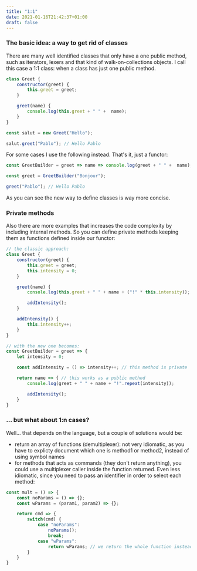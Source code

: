 ```yaml
---
title: "1:1"
date: 2021-01-16T21:42:37+01:00
draft: false
---
```


### The basic idea: a way to get rid of classes

There are many well identified classes that only have a one public method, such as iterators, lexers and that kind of walk-on-collections objects. I call this case a 1:1 class: when a class has just one public method.

```js
class Greet {
    constructor(greet) {
        this.greet = greet;
    }

    greet(name) {
        console.log(this.greet + " " +  name);
    }
}

const salut = new Greet("Hello");

salut.greet("Pablo"); // Hello Pablo
```

For some cases I use the following instead. That's it, just a functor:

```js
const GreetBuilder = greet => name => console.log(greet + " " +  name);

const greet = GreetBuilder("Bonjour");

greet("Pablo"); // Hello Pablo
```

As you can see the new way to define classes is way more concise.

### Private methods

Also there are more examples that increases the code complexity by including internal methods. So you can define private methods keeping them as functions defined inside our functor:

```js
// the classic approach:
class Greet {
    constructor(greet) {
        this.greet = greet;
        this.intensity = 0;
    }

    greet(name) {
        console.log(this.greet + " " + name + ("!" * this.intensity));

        addIntensity();
    }

    addIntensity() {
        this.intensity++;
    }
}

// with the new one becomes:
const GreetBuilder = greet => {
    let intensity = 0;

    const addIntensity = () => intensity++; // this method is private 

    return name => { // this works as a public method
        console.log(greet + " " + name + "!".repeat(intensity));

        addIntensity();
    }
}
```

### ... but what about 1:n cases?

Well... that depends on the language, but a couple of solutions would be:

- return an array of functions (demultiplexer): not very idiomatic, as you have to explicty document which one is method1 or method2, instead of using symbol names
- for methods that acts as commands (they don't return anything), you could use a multiplexer caller inside the function returned. Even less idiomatic, since you need to pass an identifier in order to select each method:

```js
const mult = () => {
    const noParams = () => {};
    const wParams = (param1, param2) => {};

    return cmd => {
        switch(cmd) {
            case "noParams": 
                noParams();
                break;
            case "wParams":
                return wParams; // we return the whole function instead of call it to give the caller the chance to pass the params
        }
    }
}
```
